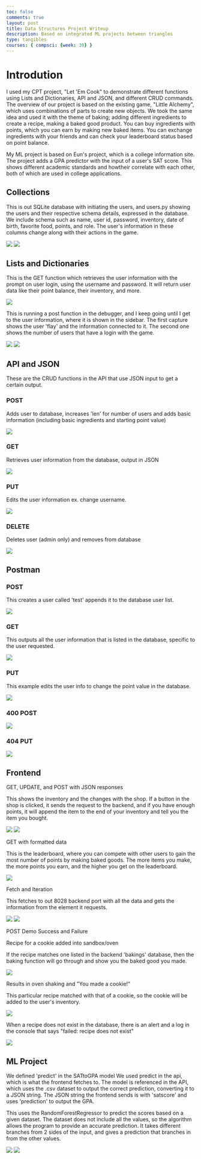 ```yaml
---
toc: false
comments: true
layout: post
title: Data Structures Project Writeup
description: Based on integrated ML projects between triangles
type: tangibles
courses: { compsci: {week: 30} }
---
```


# Introdution

I used my CPT project, "Let 'Em Cook" to demonstrate different functions using Lists and Dictionaries, API and JSON, and different CRUD commands. The overview of our project is based on the existing game, "Little Alchemy", which uses combinations of parts to create new objects. We took the same idea and used it with the theme of baking; adding different ingredients to create a recipe, making a baked good product. You can buy ingredients with points, which you can earn by making new baked items. You can exchange ingredients with your friends and can check your leaderboard status based on point balance.

My ML project is based on Eun's project, which is a college information site. The project adds a GPA predictor with the input of a user's SAT score. This shows different academic standards and howtheir correlate with each other, both of which are used in college applications.

## Collections

This is out SQLite database with initiating the users, and users.py showing the users and their respective schema details, expressed in the database. We include schema such as name, user id, password, inventory, date of birth, favorite food, points, and role. The user's information in these columns change along with their actions in the game.

<img src="https://i.ibb.co/kgmspfr/image.webp">

<img src="https://i.ibb.co/hY8vNg3/image.webp">


## Lists and Dictionaries

This is the GET function which retrieves the user information with the prompt on user login, using the username and password. It will return user data like their point balance, their inventory, and more.

<img src="https://i.ibb.co/VLYShTK/image.webp">

This is running a post function in the debugger, and I keep going until I get to the user information, where it is shown in the sidebar. The first capture shows the user 'flay' and the information connected to it. The second one shows the number of users that have a login with the game.

<img  src="https://i.ibb.co/YNb9s54/image.webp">

<img src="https://i.ibb.co/ZgczFQc/image.webp">

## API and JSON

These are the CRUD functions in the API that use JSON input to get a certain output.

### POST

Adds user to database, increases 'len' for number of users and adds basic information (including basic ingredients and starting point value)

<img src="https://i.ibb.co/GtQYdCN/image.webp">

### GET

Retrieves user information from the database, output in JSON

<img src="https://i.ibb.co/VLYShTK/image.webp">

### PUT

Edits the user information ex. change username.

<img src="https://i.ibb.co/Sm52sqD/image.webp">

### DELETE

Deletes user (admin only) and removes from database

<img src="https://i.ibb.co/C0Ny9FH/image.webp">

## Postman

### POST

This creates a user called 'test' appends it to the database user list.

<img src="https://i.ibb.co/qWKSRbx/image.webp">

### GET

This outputs all the user information that is listed in the database, specific to the user requested.

<img src="https://i.ibb.co/PQvr15B/image.webp">

### PUT

This example edits the user info to change the point value in the database.

<img src="https://i.ibb.co/ZM6zNT2/image.webp">

### 400 POST

<img src="https://i.ibb.co/S5tvgFp/image.webp">

### 404 PUT

<img src="https://i.ibb.co/D5Cvc28/image.webp">

## Frontend

GET, UPDATE, and POST with JSON responses

This shows the inventory and the changes with the shop. If a button in the shop is clicked, it sends the request to the backend, and if you have enough points, it will append the item to the end of your inventory and tell you the item you bought.

<img src="https://i.ibb.co/ph57cD2/image.webp">

<img src="https://i.ibb.co/Fb4703r/image.png">

GET with formatted data

This is the leaderboard, where you can compete with other users to gain the most number of points by making baked goods. The more items you make, the more points you earn, and the higher you get on the leaderboard.

<img src="https://i.ibb.co/0J721s1/image.webp">

Fetch and Iteration

This fetches to out 8028 backend port with all the data and gets the information from the element it requests.

<img src="https://i.ibb.co/KLh48WM/image.webp">

<img src="https://i.ibb.co/3SznKyn/image.webp">

POST Demo Success and Failure

Recipe for a cookie added into sandbox/oven

If the recipe matches one listed in the backend 'bakings' database, then the baking function will go through and show you the baked good you made.

<img src="https://i.ibb.co/0XK1SQN/image.webp">

Results in oven shaking and "You made a cookie!" 

This particular recipe matched with that of a cookie, so the cookie will be added to the user's inventory.

<img src="https://i.ibb.co/ZcSVpwv/image.webp">

When a recipe does not exist in the database, there is an alert and a log in the console that says "failed: recipe does not exist"

<img src="https://i.ibb.co/jb07z8H/image.webp">

## ML Project

We defined 'predict' in the SATtoGPA model
We used predict in the api, which is what the frontend fetches to. The model is referenced in the API, which uses the .csv dataset to output the correct prediction, converting it to a JSON string. The JSON string the frontend sends is with 'satscore' and uses 'prediction' to output the GPA. 

This uses the RandomForestRegressor to predict the scores based on a given dataset. The dataset does not include all the values, so the algorithm allows the program to provide an accurate prediction. It takes different branches from 2 sides of the input, and gives a prediction that branches in from the other values.

<img src="https://i.ibb.co/bdqDr9s/image.webp">

<img src="https://i.ibb.co/sVWJtYc/image.webp">